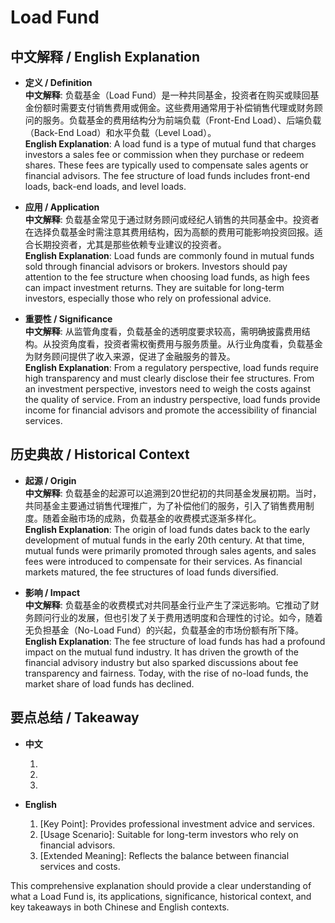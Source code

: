 # Load Fund

## 中文解释 / English Explanation

* **定义 / Definition**  
  **中文解释**: 负载基金（Load Fund）是一种共同基金，投资者在购买或赎回基金份额时需要支付销售费用或佣金。这些费用通常用于补偿销售代理或财务顾问的服务。负载基金的费用结构分为前端负载（Front-End Load）、后端负载（Back-End Load）和水平负载（Level Load）。  
  **English Explanation**: A load fund is a type of mutual fund that charges investors a sales fee or commission when they purchase or redeem shares. These fees are typically used to compensate sales agents or financial advisors. The fee structure of load funds includes front-end loads, back-end loads, and level loads.

* **应用 / Application**  
  **中文解释**: 负载基金常见于通过财务顾问或经纪人销售的共同基金中。投资者在选择负载基金时需注意其费用结构，因为高额的费用可能影响投资回报。适合长期投资者，尤其是那些依赖专业建议的投资者。  
  **English Explanation**: Load funds are commonly found in mutual funds sold through financial advisors or brokers. Investors should pay attention to the fee structure when choosing load funds, as high fees can impact investment returns. They are suitable for long-term investors, especially those who rely on professional advice.

* **重要性 / Significance**  
  **中文解释**: 从监管角度看，负载基金的透明度要求较高，需明确披露费用结构。从投资角度看，投资者需权衡费用与服务质量。从行业角度看，负载基金为财务顾问提供了收入来源，促进了金融服务的普及。  
  **English Explanation**: From a regulatory perspective, load funds require high transparency and must clearly disclose their fee structures. From an investment perspective, investors need to weigh the costs against the quality of service. From an industry perspective, load funds provide income for financial advisors and promote the accessibility of financial services.

## 历史典故 / Historical Context

* **起源 / Origin**  
  **中文解释**: 负载基金的起源可以追溯到20世纪初的共同基金发展初期。当时，共同基金主要通过销售代理推广，为了补偿他们的服务，引入了销售费用制度。随着金融市场的成熟，负载基金的收费模式逐渐多样化。  
  **English Explanation**: The origin of load funds dates back to the early development of mutual funds in the early 20th century. At that time, mutual funds were primarily promoted through sales agents, and sales fees were introduced to compensate for their services. As financial markets matured, the fee structures of load funds diversified.

* **影响 / Impact**  
  **中文解释**: 负载基金的收费模式对共同基金行业产生了深远影响。它推动了财务顾问行业的发展，但也引发了关于费用透明度和合理性的讨论。如今，随着无负担基金（No-Load Fund）的兴起，负载基金的市场份额有所下降。  
  **English Explanation**: The fee structure of load funds has had a profound impact on the mutual fund industry. It has driven the growth of the financial advisory industry but also sparked discussions about fee transparency and fairness. Today, with the rise of no-load funds, the market share of load funds has declined.

## 要点总结 / Takeaway

* **中文**  
  1. [核心价值]: 提供专业投资建议和服务。
  2. [使用场景]: 适合依赖财务顾问的长期投资者。
  3. [延伸意义]: 反映了金融服务与费用的平衡关系。

* **English**  
  1. [Key Point]: Provides professional investment advice and services.
  2. [Usage Scenario]: Suitable for long-term investors who rely on financial advisors.
  3. [Extended Meaning]: Reflects the balance between financial services and costs.

This comprehensive explanation should provide a clear understanding of what a Load Fund is, its applications, significance, historical context, and key takeaways in both Chinese and English contexts.